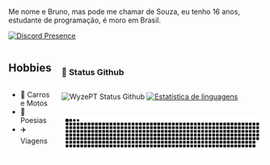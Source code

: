 Me nome e Bruno, mas pode me chamar de Souza, eu tenho 16 anos, estudante de programação, é moro em Brasil.

[![Discord Presence](https://lanyard.cnrad.dev/api/667815606451699712)](https://discord.com/users/667815606451699712)
<br/>
  
<div style="display:flex;justify-content:left;">
  <div style="display:flex;flex-direction:column;margin-right:20px;">
    <h2>Hobbies</h2>
    <ul>
      <li>🚗 Carros e Motos</li>
      <li>📖 Poesias</li>
      <li>✈️ Viagens</li>
    </ul>
  </div>
  <div style="display:flex;flex-direction:column;">

<br>

### 🌙 Status Github
![WyzePT Status Github](https://github-readme-stats.vercel.app/api?username=souzatoledo&show_icons=true&theme=radical)
[![Estatística de linguagens](https://github-readme-stats.vercel.app/api/top-langs/?username=souzatoledo&theme=blue-green&layout=compact)](https://github.com/souzatoledo/github-readme-stats)
 
![Snake animation](https://github.com/yVexy/yVexy/blob/output/github-contribution-grid-snake.svg)
